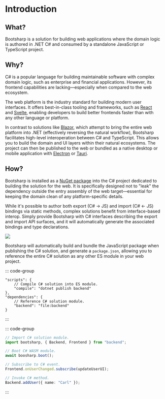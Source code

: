 # Introduction

## What?

Bootsharp is a solution for building web applications where the domain logic is authored in .NET C# and consumed by a standalone JavaScript or TypeScript project.

## Why?

C# is a popular language for building maintainable software with complex domain logic, such as enterprise and financial applications. However, its frontend capabilities are lacking—especially when compared to the web ecosystem.

The web platform is the industry standard for building modern user interfaces. It offers best-in-class tooling and frameworks, such as [React](https://react.dev) and [Svelte](https://svelte.dev), enabling developers to build better frontends faster than with any other language or platform.

In contrast to solutions like [Blazor](https://dotnet.microsoft.com/en-us/apps/aspnet/web-apps/blazor), which attempt to bring the entire web platform into .NET (effectively reversing the natural workflow), Bootsharp facilitates high-level interoperation between C# and TypeScript. This allows you to build the domain and UI layers within their natural ecosystems. The project can then be published to the web or bundled as a native desktop or mobile application with [Electron](https://electronjs.org) or [Tauri](https://tauri.app).

## How?

Bootsharp is installed as a [NuGet package](https://www.nuget.org/packages/Bootsharp) into the C# project dedicated to building the solution for the web. It is specifically designed not to "leak" the dependency outside the entry assembly of the web target—essential for keeping the domain clean of any platform-specific details.

While it's possible to author both export (C# → JS) and import (C# ← JS) bindings via static methods, complex solutions benefit from interface-based interop. Simply provide Bootsharp with C# interfaces describing the export and import API surfaces, and it will automatically generate the associated bindings and type declarations.

![](/img/banner.png)

Bootsharp will automatically build and bundle the JavaScript package when publishing the C# solution, and generate a `package.json`, allowing you to reference the entire C# solution as any other ES module in your web project.

::: code-group
```jsonc [package.json]
"scripts": {
    // Compile C# solution into ES module.
    "compile": "dotnet publish backend"
},
"dependencies": {
    // Reference C# solution module.
    "backend": "file:backend"
}
```
:::

::: code-group
```ts [main.ts]
// Import C# solution module.
import bootsharp, { Backend, Frontend } from "backend";

// Boot C# WASM module.
await boosharp.boot();

// Subscribe to C# event.
Frontend.onUserChanged.subscribe(updateUserUI);

// Invoke C# method.
Backend.addUser({ name: "Carl" });
```
:::
